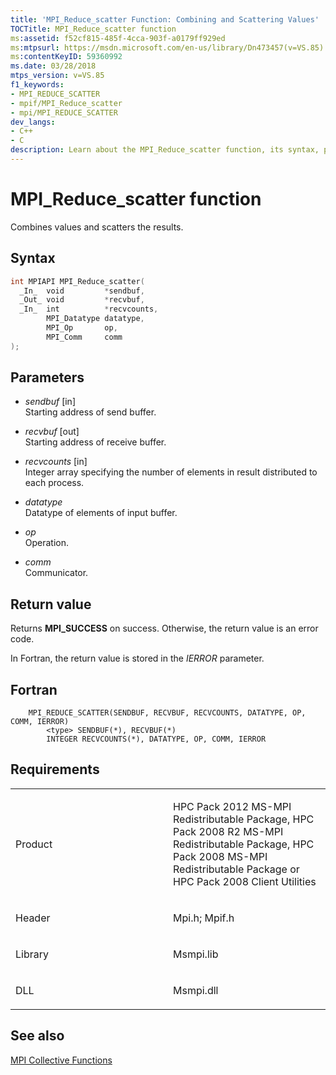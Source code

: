 ```yaml
---
title: 'MPI_Reduce_scatter Function: Combining and Scattering Values'
TOCTitle: MPI_Reduce_scatter function
ms:assetid: f52cf815-485f-4cca-903f-a0179ff929ed
ms:mtpsurl: https://msdn.microsoft.com/en-us/library/Dn473457(v=VS.85)
ms:contentKeyID: 59360992
ms.date: 03/28/2018
mtps_version: v=VS.85
f1_keywords:
- MPI_REDUCE_SCATTER
- mpif/MPI_Reduce_scatter
- mpi/MPI_REDUCE_SCATTER
dev_langs:
- C++
- C
description: Learn about the MPI_Reduce_scatter function, its syntax, parameters, and return values. Understand how it combines values and scatters results in HPC Pack MS-MPI Redistributable Packages.
---
```


# MPI\_Reduce\_scatter function

Combines values and scatters the results.

## Syntax

``` c++
int MPIAPI MPI_Reduce_scatter(
  _In_  void         *sendbuf,
  _Out_ void         *recvbuf,
  _In_  int          *recvcounts,
        MPI_Datatype datatype,
        MPI_Op       op,
        MPI_Comm     comm
);
```

## Parameters

  - *sendbuf* \[in\]  
    Starting address of send buffer.

  - *recvbuf* \[out\]  
    Starting address of receive buffer.

  - *recvcounts* \[in\]  
    Integer array specifying the number of elements in result distributed to each process.

  - *datatype*  
    Datatype of elements of input buffer.

  - *op*  
    Operation.

  - *comm*  
    Communicator.

## Return value

Returns **MPI\_SUCCESS** on success. Otherwise, the return value is an error code.

In Fortran, the return value is stored in the *IERROR* parameter.

## Fortran

``` FORTRAN
    MPI_REDUCE_SCATTER(SENDBUF, RECVBUF, RECVCOUNTS, DATATYPE, OP, COMM, IERROR)
        <type> SENDBUF(*), RECVBUF(*)
        INTEGER RECVCOUNTS(*), DATATYPE, OP, COMM, IERROR
```

## Requirements

<table>
<colgroup>
<col style="width: 50%" />
<col style="width: 50%" />
</colgroup>
<tbody>
<tr class="odd">
<td><p>Product</p></td>
<td><p>HPC Pack 2012 MS-MPI Redistributable Package, HPC Pack 2008 R2 MS-MPI Redistributable Package, HPC Pack 2008 MS-MPI Redistributable Package or HPC Pack 2008 Client Utilities</p></td>
</tr>
<tr class="even">
<td><p>Header</p></td>
<td>Mpi.h;
Mpif.h</td>
</tr>
<tr class="odd">
<td><p>Library</p></td>
<td>Msmpi.lib</td>
</tr>
<tr class="even">
<td><p>DLL</p></td>
<td>Msmpi.dll</td>
</tr>
</tbody>
</table>


## See also

[MPI Collective Functions](mpi-collective-functions.md)

